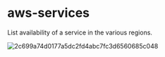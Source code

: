 # aws-services

List availability of a service in the various regions.

![2c699a74d0177a5dc2fd4abc7fc3d6560685c048](https://user-images.githubusercontent.com/7364201/215334784-f82e6bfb-f38e-46c3-94f5-bc3226f782ab.png)
